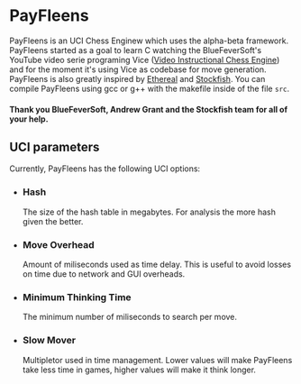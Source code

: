 # PayFleens
PayFleens is an UCI Chess Enginew which uses the alpha-beta framework. PayFleens started as a goal to learn C watching the BlueFeverSoft's YouTube video serie programing Vice ([Video Instructional Chess Engine](https://www.chessprogramming.org/Vice)) and for the moment it's using Vice as codebase for move generation. PayFleens is also greatly inspired by [Ethereal](https://github.com/AndyGrant/Ethereal) and [Stockfish](https://stockfishchess.org/). You can compile PayFleens using gcc or g++ with the makefile inside of the file `src`.

#### Thank you BlueFeverSoft, Andrew Grant and the Stockfish team for all of your help.

## UCI parameters

Currently, PayFleens has the following UCI options:

* ### Hash
  The size of the hash table in megabytes. For analysis the more hash given the better.

* ### Move Overhead
  Amount of miliseconds used as time delay. This is useful to avoid losses on time
  due to network and GUI overheads.

* ### Minimum Thinking Time
  The minimum number of miliseconds to search per move.

* ### Slow Mover
  Multipletor used in time management. Lower values will make PayFleens take less time in games, higher values will make it think longer.